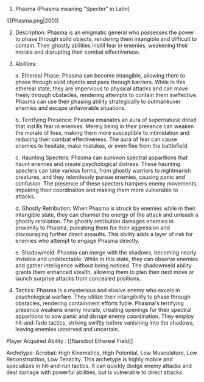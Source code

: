 1.  Phasma (Phasma meaning "Specter" in Latin)

![[Phasma.png|200]]
 
 2.  Description: Phasma is an enigmatic general who possesses the power to phase through solid objects, rendering them intangible and difficult to contain. Their ghostly abilities instill fear in enemies, weakening their morale and disrupting their combat effectiveness.
    
3.  Abilities:
    
    a. Ethereal Phase: Phasma can become intangible, allowing them to phase through solid objects and pass through barriers. While in this ethereal state, they are impervious to physical attacks and can move freely through obstacles, rendering attempts to contain them ineffective. Phasma can use their phasing ability strategically to outmaneuver enemies and escape unfavorable situations.
    
    b. Terrifying Presence: Phasma emanates an aura of supernatural dread that instills fear in enemies. Merely being in their presence can weaken the morale of foes, making them more susceptible to intimidation and reducing their combat effectiveness. The aura of fear can cause enemies to hesitate, make mistakes, or even flee from the battlefield.
    
    c. Haunting Specters: Phasma can summon spectral apparitions that haunt enemies and create psychological distress. These haunting specters can take various forms, from ghostly warriors to nightmarish creatures, and they relentlessly pursue enemies, causing panic and confusion. The presence of these specters hampers enemy movements, impairing their coordination and making them more vulnerable to attacks.
    
    d. Ghostly Retribution: When Phasma is struck by enemies while in their intangible state, they can channel the energy of the attack and unleash a ghostly retaliation. The ghostly retribution damages enemies in proximity to Phasma, punishing them for their aggression and discouraging further direct assaults. This ability adds a layer of risk for enemies who attempt to engage Phasma directly.
    
    e. Shadowmeld: Phasma can merge with the shadows, becoming nearly invisible and undetectable. While in this state, they can observe enemies and gather intelligence without being noticed. The shadowmeld ability grants them enhanced stealth, allowing them to plan their next move or launch surprise attacks from concealed positions.
    
4.  Tactics: Phasma is a mysterious and elusive enemy who excels in psychological warfare. They utilize their intangibility to phase through obstacles, rendering containment efforts futile. Phasma's terrifying presence weakens enemy morale, creating openings for their spectral apparitions to sow panic and disrupt enemy coordination. They employ hit-and-fade tactics, striking swiftly before vanishing into the shadows, leaving enemies unnerved and uncertain.

Player Acquired Ability :  [[Nanobot Ethereal Field]] 

Archetype:  Acrobat: High Kinematics, High Potential, Low Musculature, Low Reconstruction, Low Tenacity. This archetype is highly mobile and specializes in hit-and-run tactics. It can quickly dodge enemy attacks and deal damage with powerful abilities, but is vulnerable to direct attacks.